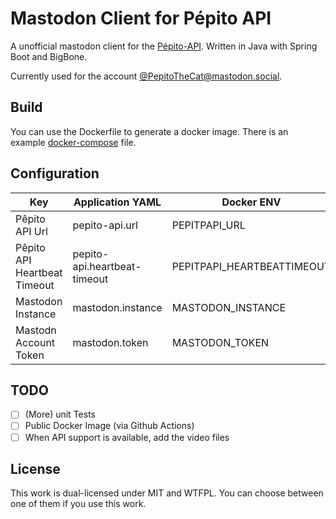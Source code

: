 # Mastodon Client for Pépito API

A unofficial mastodon client for the [Pépito-API](https://github.com/Clement87/Pepito-API?). Written in Java with Spring Boot and BigBone.

Currently used for the account [@PepitoTheCat@mastodon.social](https://mastodon.social/@PepitoTheCat).

## Build

You can use the Dockerfile to generate a docker image. 
There is an example [docker-compose](https://github.com/marcschuler/pepito-mastodon/blob/master/docker-compose.yml) file.

## Configuration

| Key                          | Application YAML             | Docker ENV                 | Example value                            |
|------------------------------|------------------------------|----------------------------|------------------------------------------|
| Pêpito API Url               | pepito-api.url               | PEPITPAPI_URL              | https://api.thecatdoor.com/sse/v1/events |
| Pêpito API Heartbeat Timeout | pepito-api.heartbeat-timeout | PEPITPAPI_HEARTBEATTIMEOUT | 22                                       |
| Mastodon Instance            | mastodon.instance            | MASTODON_INSTANCE          | mastodon.social                          |
| Mastodn Account Token        | mastodon.token               | MASTODON_TOKEN             | abcdefg...                               |

## TODO

- [ ] (More) unit Tests
- [ ] Public Docker Image (via Github Actions)
- [ ] When API support is available, add the video files

## License

This work is dual-licensed under MIT and WTFPL.
You can choose between one of them if you use this work.
